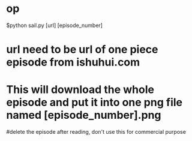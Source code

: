 # op
$python sail.py [url] [episode_number]
# url need to be url of one piece episode from ishuhui.com
# This will download the whole episode and put it into one png file named [episode_number].png

#delete the episode after reading, don't use this for commercial purpose
